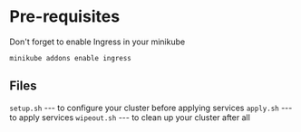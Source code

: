 # Pre-requisites

Don't forget to enable Ingress in your minikube

`minikube addons enable ingress`

## Files

`setup.sh` --- to configure your cluster before applying services
`apply.sh` --- to apply services
`wipeout.sh` --- to clean up your cluster after all
